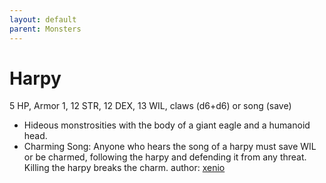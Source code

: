 ```yaml
---
layout: default
parent: Monsters
---
```

# Harpy
5 HP, Armor 1, 12 STR, 12 DEX, 13 WIL, claws (d6+d6) or song (save)
- Hideous monstrosities with the body of a giant eagle and a humanoid head.
- Charming Song: Anyone who hears the song of a harpy must save WIL or be charmed, following the harpy and defending it from any threat. Killing the harpy breaks the charm.
author: [xenio](https://xenioinabottle.blogspot.com/2021/03/classic-monsters-for-cairnito-part-2.html)
